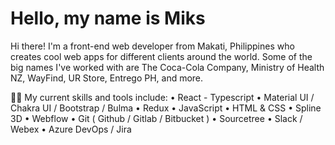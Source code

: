 # Hello, my name is Miks

Hi there! I'm a front-end web developer from Makati, Philippines who creates cool web apps for different clients around the world. Some of the big names I've worked with are The Coca-Cola Company, Ministry of Health NZ, WayFind, UR Store, Entrego PH, and more.

👨‍💻 My current skills and tools include: 
• React - Typescript 
• Material UI / Chakra UI / Bootstrap / Bulma
• Redux
• JavaScript
• HTML & CSS
• Spline 3D
• Webflow
• Git ( Github / Gitlab / Bitbucket )
• Sourcetree
• Slack / Webex
• Azure DevOps / Jira


